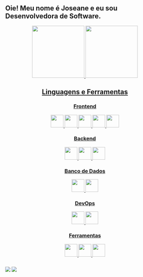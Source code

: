 ## Oie! Meu nome é Joseane e eu sou Desenvolvedora de Software.

<div align="center">
  <a href="https://github.com/excaIibour">
  <img height="165em" src="https://github-readme-stats.vercel.app/api?username=excaIibour&show_icons=true&theme=cobalt&include_all_commits=true&count_private=true"/>
  <img height="165em" src="https://github-readme-stats.vercel.app/api/top-langs/?username=excaIibour&layout=compact&langs_count=7&theme=dracula"/>
</div>
  
<h2 align="center">Linguagens e Ferramentas</h2>
  <h3 align="center">Frontend</h3>
  <p align="center">
    <img height="40" width="40" src="https://cdn.simpleicons.org/css3/dd6387" /> 
    <img height="40" width="40" src="https://cdn.simpleicons.org/html5/dd6387"/> 
    <img height="40" width="40" src="https://cdn.simpleicons.org/javascript/dd6387"/> 
    <img height="40" width="40" src="https://cdn.simpleicons.org/react/dd6387"/> 
    <img height="40" width="40" src="https://cdn.simpleicons.org/cypress/dd6387"/>          
  </p>
  
  <h3 align="center">Backend</h3>
  <p align="center">
    <img height="40" width="40" src="https://cdn.simpleicons.org/nodedotjs/dd6387"/> 
    <img height="40" width="40" src="https://cdn.simpleicons.org/csharp/dd6387"/> 
    <img height="40" width="40" src="https://cdn.simpleicons.org/c++/dd6387"/> 
      
  </p>
  
  <h3 align="center">Banco de Dados</h3>
  <p align="center">
    <img height="40" width="40" src="https://cdn.simpleicons.org/mysql/dd6387"/>
    <img height="40" width="40" src="https://cdn.simpleicons.org/mongodb/dd6387"/>    
  </p>
  
  <h3 align="center">DevOps</h3>
  <p align="center">
    <img height="40" width="40" src="https://cdn.simpleicons.org/docker/dd6387"/>
    <img height="40" width="40" src="https://cdn.simpleicons.org/microsoftazure/dd6387"/>        
  </p>
  
  <h3 align="center">Ferramentas</h3>
  <p align="center">
    <img height="40" width="40" src="https://cdn.simpleicons.org/visualstudio/dd6387"/>    
    <img height="40" width="40" src="https://cdn.simpleicons.org/figma/dd6387"/> 
    <img height="40" width="40" src="https://cdn.simpleicons.org/git/dd6387"/> 
  </p>
  
 ##
  
<div> 
  <a href = "mailto:jojovieiradeoliveira@gmail.com"><img src="https://img.shields.io/badge/Gmail-1C6B94?style=for-the-badge&logo=gmail&logoColor=white" target=" _blank"></a>
  <a href="https://www.linkedin.com/in/joseane-de-oliveira-ba25a2217" target="_blank"><img src="https://img.shields.io/badge/-LinkedIn-%230077B5?style=for-the-badge&logo=linkedin&logoColor=white" target="_blank"></a> 
</div>
